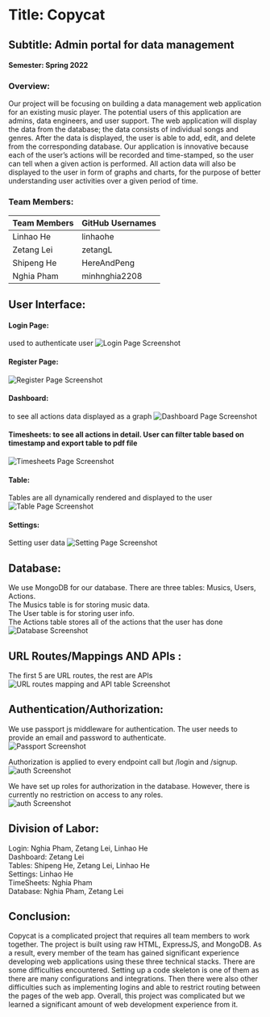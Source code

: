 # Title: Copycat
## Subtitle: Admin portal for data management
#### Semester: Spring 2022
### Overview: 
Our project will be focusing on building a data management web application for an existing music player. The potential users of this application are admins, data engineers, and user support. The web application will display the data from the database; the data consists of individual songs and genres. After the data is displayed, the user is able to add, edit, and delete from the corresponding database. Our application is innovative because each of the user’s actions will be recorded and time-stamped, so the user can tell when a given action is performed. All action data will also be displayed to the user in form of graphs and charts, for the purpose of better understanding user activities over a given period of time.


### Team Members:
Team Members | GitHub Usernames
-------------|-----------------
Linhao He 	 |	linhaohe
Zetang Lei	 |	zetangL
Shipeng He	 |	HereAndPeng
Nghia Pham   |  minhnghia2208


## User Interface: 


#### Login Page: 
used to authenticate user
![Login Page Screenshot](./milestone3_screenshots/LoginPageScreenshot.PNG) <br>


#### Register Page: 
![Register Page Screenshot](./milestone3_screenshots/RegisterPage.PNG) <br>

#### Dashboard:
to see all actions data displayed as a graph 
![Dashboard Page Screenshot](./milestone3_screenshots/DashboardPage.PNG) <br>

#### Timesheets: to see all actions in detail. User can filter table based on timestamp and export table to pdf file
![Timesheets Page Screenshot](./milestone3_screenshots/TimesheetPage.PNG) <br>

#### Table:
Tables are all dynamically rendered and displayed to the user
![Table Page Screenshot](./milestone3_screenshots/TablePage.PNG) <br>


#### Settings:
Setting user data
![Setting Page Screenshot](./milestone3_screenshots/SettingPage.PNG) <br>


## Database: 
We use MongoDB for our database. There are three tables: Musics, Users, Actions.<br>
The Musics table is for storing music data.<br>
The User table is for storing user info.<br>
The Actions table stores all of the actions that the user has done <br>
![Database Screenshot](./milestone3_screenshots/TableDB.PNG) <br>



## URL Routes/Mappings AND APIs :
The first 5 are URL routes, the rest are APIs
![URL routes mapping and API table Screenshot](./milestone3_screenshots/urlMaping.png) <br>


## Authentication/Authorization: 
We use passport js middleware for authentication. The user needs to provide an email and password to authenticate. <br>
![Passport Screenshot](./milestone3_screenshots/Passport.PNG) <br>

Authorization is applied to every endpoint call but /login and /signup.<br>
![auth Screenshot](./milestone3_screenshots/LoginPageScreenshot.PNG) <br>

We have set up roles for authorization in the database. However, there is currently no restriction on access to any roles.<br>
![auth Screenshot](./milestone3_screenshots/AuthReqScreenshot.PNG) <br>


## Division of Labor:

Login: Nghia Pham, Zetang Lei, Linhao He <br>
Dashboard: Zetang Lei<br>
Tables: Shipeng He,  Zetang Lei,  Linhao He<br>
Settings: Linhao He<br>
TimeSheets: Nghia Pham<br>
Database: Nghia Pham, Zetang Lei<br>

## Conclusion: 
Copycat is a complicated project that requires all team members to work together. The project is built using raw HTML, ExpressJS, and MongoDB. As a result, every member of the team has gained significant experience developing web applications using these three technical stacks. 
There are some difficulties encountered. Setting up a code skeleton is one of them as there are many configurations and integrations. Then there were also other difficulties such as implementing logins and able to restrict routing between the pages of the web app. Overall, this project was complicated but we learned a significant amount of web development experience from it.
